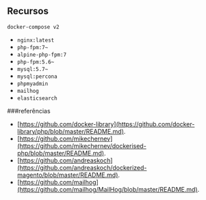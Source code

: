 ## Recursos 

```
docker-compose v2
```
- `nginx:latest`
- `php-fpm:7~`
- `alpine-php-fpm:7`
- `php-fpm:5.6~`
- `mysql:5.7~`
- `mysql:percona`
- `phpmyadmin`
- `mailhog`
- `elasticsearch`

###referências
- [https://github.com/docker-library](https://github.com/docker-library/php/blob/master/README.md).
- [https://github.com/mikechernev](https://github.com/mikechernev/dockerised-php/blob/master/README.md).
- [https://github.com/andreaskoch](https://github.com/andreaskoch/dockerized-magento/blob/master/README.md).
- [https://github.com/mailhog](https://github.com/mailhog/MailHog/blob/master/README.md).

